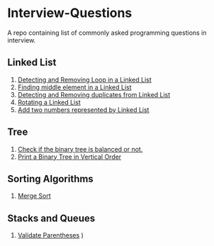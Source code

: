 # Interview-Questions
A repo containing list of commonly asked programming questions in interview.


## Linked List
1. [Detecting and Removing Loop in a Linked List](https://github.com/bhavyakaria/Interview-Questions/blob/master/linked_list/DetectLoop.java)
2. [Finding middle element in a Linked List](https://github.com/bhavyakaria/Interview-Questions/blob/master/linked_list/MiddleOfLinkedList.java)
3. [Detecting and Removing duplicates from Linked List](https://github.com/bhavyakaria/Interview-Questions/blob/master/linked_list/RemoveDuplicates.java)
4. [Rotating a Linked List](https://github.com/bhavyakaria/Interview-Questions/blob/master/linked_list/RotateLinkedList.java)
5. [Add two numbers represented by Linked List](https://github.com/bhavyakaria/Interview-Questions/blob/master/linked_list/AddTwoNumbers.java)

## Tree
1. [Check if the binary tree is balanced or not.](https://github.com/bhavyakaria/Interview-Questions/blob/master/tree/BinaryTreeBalance.java)
2. [Print a Binary Tree in Vertical Order](https://github.com/bhavyakaria/Interview-Questions/blob/master/tree/BinaryTreeVerticalOrder.java)

## Sorting Algorithms
1. [Merge Sort](https://github.com/bhavyakaria/Interview-Questions/blob/master/sorting_algos/MergeSort.java)

## Stacks and Queues
1. [Validate Parentheses](https://github.com/bhavyakaria/Interview-Questions/blob/master/stacks_and_queues/ValidParentheses.java)
)
